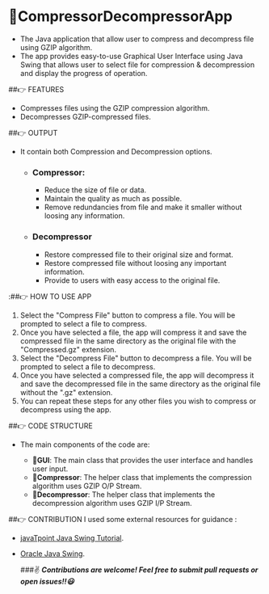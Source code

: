 # :triangular_flag_on_post:CompressorDecompressorApp

* The Java application that allow user to compress and decompress file using GZIP algorithm.        
* The app provides easy-to-use Graphical User Interface using Java Swing that allows user to select file for compression & decompression and display the progress of operation.

##:point_right: FEATURES
* Compresses files using the GZIP compression algorithm.
* Decompresses GZIP-compressed files.

##:point_right: OUTPUT
* It contain both Compression and Decompression options.
    * ### **Compressor**:
        * Reduce the size of file or data.
        * Maintain the quality as much as possible.
        * Remove redundancies from file and make it smaller without loosing any information.   
        
     * ### **Decompressor**
        * Restore compressed file to their original size and format.
        * Restore compressed file without loosing any important information.
        * Provide to users with easy access to the original file.


:##:point_right: HOW TO USE APP
1. Select the "Compress File" button to compress a file. You will be prompted to select a file to compress.
2. Once you have selected a file, the app will compress it and save the compressed file in the same directory as the original file with the "Compressed.gz" extension.
3. Select the "Decompress File" button to decompress a file. You will be prompted to select a file to decompress.
4. Once you have selected a compressed file, the app will decompress it and save the decompressed file in the same directory as the original file without the ".gz" extension.
5. You can repeat these steps for any other files you wish to compress or decompress using the app.

##:point_right: CODE STRUCTURE
* The main components of the code are: 

   * 📍**GUI**: The main class that provides the user interface and handles user input.
   * 📍**Compressor**: The helper class that implements the compression algorithm uses GZIP O/P Stream.
   * 📍**Decompressor**: The helper class that implements the decompression algorithm uses GZIP I/P Stream.
 
##:point_right: CONTRIBUTION
I used some external resources for guidance :
* [javaTpoint Java Swing Tutorial](https://www.javatpoint.com/java-swing).
* [Oracle Java Swing](https://docs.oracle.com/javase/tutorial/uiswing/index.html).

 

    ###:v: ***Contributions are welcome! Feel free to submit pull requests or open issues!!:smiley:***

